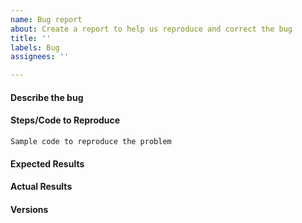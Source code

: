 ```yaml
---
name: Bug report
about: Create a report to help us reproduce and correct the bug
title: ''
labels: Bug
assignees: ''

---
```


#### Describe the bug
<!--
A clear and concise description of what the bug is.
-->

#### Steps/Code to Reproduce
<!--
Please add a minimal example that we can reproduce the error by running the
code. Be as succint as possible, do not depend on external data. In short, we
are going to copy-paste your code and we expect to get the same
result as you.

Example:
```python
from sklearn.feature_extraction.text import CountVectorizer
from sklearn.decomposition import LatentDirichletAllocation
docs = ["Help I have a bug" for i in range(1000)]
vectorizer = CountVectorizer(input=docs, analyzer='word')
lda_features = vectorizer.fit_transform(docs)
lda_model = LatentDirichletAllocation(
    n_topics=10,
    learning_method='online',
    evaluate_every=10,
    n_jobs=4,
)
model = lda_model.fit(lda_features)
```
If the code is too long, feel free to put it in a public gist and link
it in the issue: https://gist.github.com
-->

```
Sample code to reproduce the problem
```

#### Expected Results
<!-- Example: No error is thrown. Please paste or describe the expected results.-->

#### Actual Results
<!-- Please paste or specifically describe the actual output or traceback. -->

#### Versions
<!--
Please run the following snippet and paste the output below.
For scikit-learn >= 0.20:
import sklearn; sklearn.show_versions()
For scikit-learn < 0.20:
import platform; print(platform.platform())
import sys; print("Python", sys.version)
import numpy; print("NumPy", numpy.__version__)
import scipy; print("SciPy", scipy.__version__)
import sklearn; print("Scikit-Learn", sklearn.__version__)
import imblearn; print("Imbalanced-Learn", imblearn.__version__)
-->


<!-- Thanks for contributing! -->
